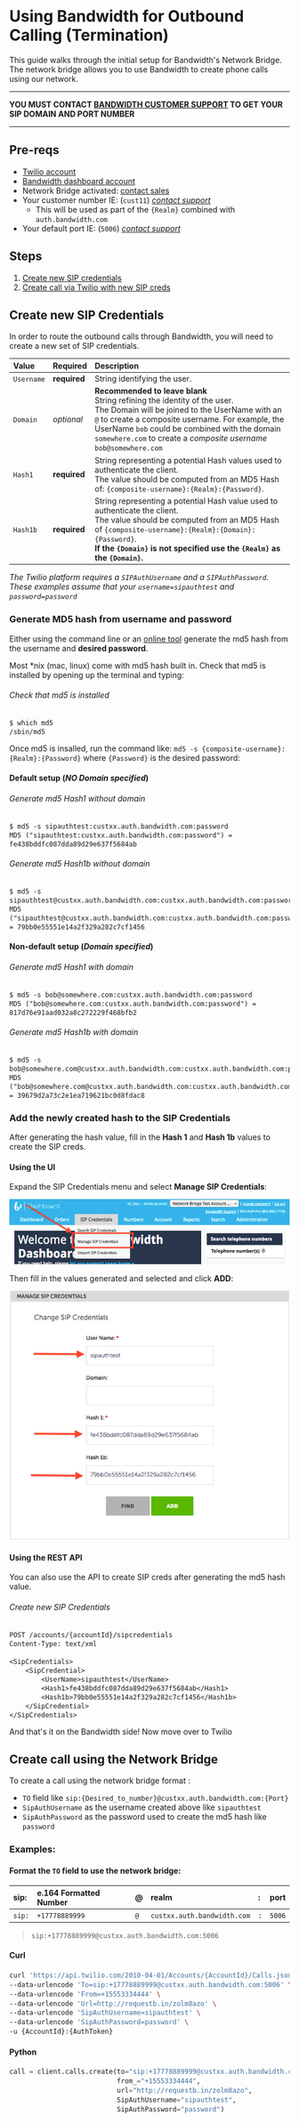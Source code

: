 # Using Bandwidth for Outbound Calling (Termination)

This guide walks through the initial setup for Bandwidth's Network Bridge. The network bridge allows you to use Bandwidth to create phone calls using our network.

---

**YOU MUST CONTACT [BANDWIDTH CUSTOMER SUPPORT](http://support.bandwidth.com) TO GET YOUR SIP DOMAIN AND PORT NUMBER**

---

## Pre-reqs

* [Twilio account](http://twilio.com)
* [Bandwidth dashboard account](http://bandwidth.com)
* Network Bridge activated: [contact sales](https://www.bandwidth.com/)
* Your customer number IE: (`cust11`) _[contact support](http://support.bandwidth.com)_
	* This will be used as part of the `{Realm}` combined with `auth.bandwidth.com`
* Your default port IE: (`5006`) _[contact support](http://support.bandwidth.com)_

## Steps

1. [Create new SIP credentials](#create-new-sip-credentials)
2. [Create call via Twilio with new SIP creds](#create-call-using-the-network-bridge)

## Create new SIP Credentials

In order to route the outbound calls through Bandwidth, you will need to create a new set of SIP credentials.

| Value      | Required     | Description                                                                                                                                                                                                                                                                                                     |
|:-----------|:-------------|:----------------------------------------------------------------------------------------------------------------------------------------------------------------------------------------------------------------------------------------------------------------------------------------------------------------|
| `Username` | **required** | String identifying the user.                                                                                                                                                                                                                                                                                    |
| `Domain`   | _optional_   | **Recommended to leave blank** <br> String refining the identity of the user. <br> The Domain will be joined to the UserName with an `@` to create a composite username. For example, the UserName `bob` could be combined with the domain `somewhere.com` to create a _composite username_ `bob@somewhere.com` |
| `Hash1`    | **required** | String representing a potential Hash values used to authenticate the client. <br> The value should be computed from an MD5 Hash of: `{composite-username}:{Realm}:{Password}`.                                                                                                                                   |
| `Hash1b`   | **required** | String representing a potential Hash value used to authenticate the client. <br> The value should be computed from an MD5 Hash of `{composite-username}:{Realm}:{Domain}:{Password}`. <br> **If the `{Domain}` is not specified use the `{Realm}` as the `{Domain}`.**                                          |


_The Twilio platform requires a `SIPAuthUsername` and a `SIPAuthPassword`. These examples assume that your `username=sipauthtest` and `password=password`_

### Generate MD5 hash from username and password

Either using the command line or an [online tool](http://www.miraclesalad.com/webtools/md5.php) generate the md5 hash from the username and **desired password**.

Most *nix (mac, linux) come with md5 hash built in. Check that md5 is installed by opening up the terminal and typing:

###### Check that md5 is installed
```
$ which md5
/sbin/md5
```

Once md5 is insalled, run the command like: `md5 -s {composite-username}:{Realm}:{Password}` where `{Password}` is the desired password:

#### Default setup (_NO Domain specified_)

###### Generate md5 Hash1 _without_ domain
```
$ md5 -s sipauthtest:custxx.auth.bandwidth.com:password
MD5 ("sipauthtest:custxx.auth.bandwidth.com:password") = fe438bddfc087dda89d29e637f5684ab
```

###### Generate md5 Hash1b _without_ domain
```
$ md5 -s sipauthtest@custxx.auth.bandwidth.com:custxx.auth.bandwidth.com:password
MD5 ("sipauthtest@custxx.auth.bandwidth.com:custxx.auth.bandwidth.com:password") = 79bb0e55551e14a2f329a282c7cf1456
```

#### Non-default setup (_Domain specified_)

###### Generate md5 Hash1 _with_ domain
```
$ md5 -s bob@somewhere.com:custxx.auth.bandwidth.com:password
MD5 ("bob@somewhere.com:custxx.auth.bandwidth.com:password") = 817d76e91aad032a8c272229f468bfb2
```

###### Generate md5 Hash1b _with_ domain
```
$ md5 -s bob@somewhere.com@custxx.auth.bandwidth.com:custxx.auth.bandwidth.com:password
MD5 ("bob@somewhere.com@custxx.auth.bandwidth.com:custxx.auth.bandwidth.com:password") = 39679d2a73c2e1ea719621bc0d8fdac8
```

### Add the newly created hash to the SIP Credentials

After generating the hash value, fill in the **Hash 1** and **Hash 1b** values to create the SIP creds.

#### Using the UI

Expand the SIP Credentials menu and select **Manage SIP Credentials**:

![Select Manage](select_manage.png)

Then fill in the values generated and selected and click **ADD**:

![Add Values](add_values.png)

#### Using the REST API

You can also use the API to create SIP creds after generating the md5 hash value.

###### Create new SIP Credentials
```http
POST /accounts/{accountId}/sipcredentials
Content-Type: text/xml

<SipCredentials>
    <SipCredential>
        <UserName>sipauthtest</UserName>
        <Hash1>fe438bddfc087dda89d29e637f5684ab</Hash1>
        <Hash1b>79bb0e55551e14a2f329a282c7cf1456</Hash1b>
    </SipCredential>
</SipCredentials>
```

And that's it on the Bandwidth side! Now move over to Twilio

## Create call using the Network Bridge

To create a call using the network bridge format :

* `TO` field like `sip:{Desired_to_number}@custxx.auth.bandwidth.com:{Port}`
* `SipAuthUsername` as the username created above like `sipauthtest`
* `SipAuthPassword` as the password used to create the md5 hash like `password`

### Examples:

#### Format the `TO` field to use the network bridge:

| sip:   | e.164 Formatted Number | @   | realm                       | :   | port   |
|:-------|:-----------------------|:----|:----------------------------|:----|:-------|
| `sip:` | `+17778889999`         | `@` | `custxx.auth.bandwidth.com` | `:` | `5006` |

> `sip:+17778889999@custxx.auth.bandwidth.com:5006`

#### Curl

```bash
curl 'https://api.twilio.com/2010-04-01/Accounts/{AccountId}/Calls.json' -X POST \
--data-urlencode 'To=sip:+17778889999@custxx.auth.bandwidth.com:5006' \
--data-urlencode 'From=+15553334444' \
--data-urlencode 'Url=http://requestb.in/zolm8azo' \
--data-urlencode 'SipAuthUsername=sipauthtest' \
--data-urlencode 'SipAuthPassword=password' \
-u {AccountId}:{AuthToken}
```

#### Python

```python
call = client.calls.create(to="sip:+17778889999@custxx.auth.bandwidth.com:5006",
                           from_="+15553334444",
                           url="http://requestb.in/zolm8azo",
                           SipAuthUsername="sipauthtest",
                           SipAuthPassword="password")
```

